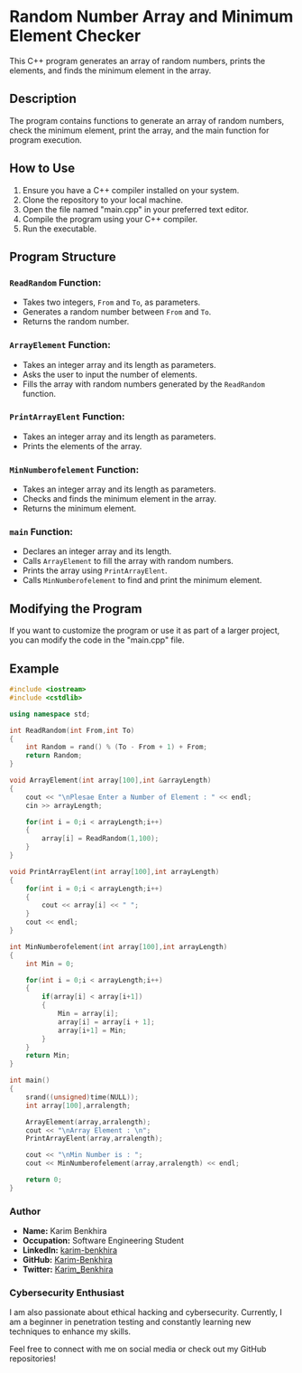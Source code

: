 # Random Number Array and Minimum Element Checker

This C++ program generates an array of random numbers, prints the elements, and finds the minimum element in the array.

## Description

The program contains functions to generate an array of random numbers, check the minimum element, print the array, and the main function for program execution.

## How to Use

1. Ensure you have a C++ compiler installed on your system.
2. Clone the repository to your local machine.
3. Open the file named "main.cpp" in your preferred text editor.
4. Compile the program using your C++ compiler.
5. Run the executable.

## Program Structure

### `ReadRandom` Function:

- Takes two integers, `From` and `To`, as parameters.
- Generates a random number between `From` and `To`.
- Returns the random number.

### `ArrayElement` Function:

- Takes an integer array and its length as parameters.
- Asks the user to input the number of elements.
- Fills the array with random numbers generated by the `ReadRandom` function.

### `PrintArrayElent` Function:

- Takes an integer array and its length as parameters.
- Prints the elements of the array.

### `MinNumberofelement` Function:

- Takes an integer array and its length as parameters.
- Checks and finds the minimum element in the array.
- Returns the minimum element.

### `main` Function:

- Declares an integer array and its length.
- Calls `ArrayElement` to fill the array with random numbers.
- Prints the array using `PrintArrayElent`.
- Calls `MinNumberofelement` to find and print the minimum element.

## Modifying the Program

If you want to customize the program or use it as part of a larger project, you can modify the code in the "main.cpp" file.

## Example

```cpp
#include <iostream>
#include <cstdlib>

using namespace std;

int ReadRandom(int From,int To)
{
    int Random = rand() % (To - From + 1) + From;
    return Random;
}

void ArrayElement(int array[100],int &arrayLength)
{
    cout << "\nPlesae Enter a Number of Element : " << endl;
    cin >> arrayLength;

    for(int i = 0;i < arrayLength;i++)
    {
        array[i] = ReadRandom(1,100);
    }
}

void PrintArrayElent(int array[100],int arrayLength)
{
    for(int i = 0;i < arrayLength;i++)
    {
        cout << array[i] << " ";
    }
    cout << endl;
}

int MinNumberofelement(int array[100],int arrayLength)
{
    int Min = 0;

    for(int i = 0;i < arrayLength;i++)
    {
        if(array[i] < array[i+1])
        {
            Min = array[i];
            array[i] = array[i + 1];
            array[i+1] = Min;
        }
    }
    return Min;
}

int main()
{
    srand((unsigned)time(NULL));
    int array[100],arralength;

    ArrayElement(array,arralength);
    cout << "\nArray Element : \n";
    PrintArrayElent(array,arralength);

    cout << "\nMin Number is : ";
    cout << MinNumberofelement(array,arralength) << endl;

    return 0;
}

```

### Author

- **Name:** Karim Benkhira
- **Occupation:** Software Engineering Student
- **LinkedIn:** [karim-benkhira](https://linkedin.com/in/karim-benkhira-206597224)
- **GitHub:** [Karim-Benkhira](https://github.com/Karim-Benkhira)
- **Twitter:** [Karim_Benkhira](https://twitter.com/Karim_Benkhira)

### Cybersecurity Enthusiast

I am also passionate about ethical hacking and cybersecurity. Currently, I am a beginner in penetration testing and constantly learning new techniques to enhance my skills.

Feel free to connect with me on social media or check out my GitHub repositories!